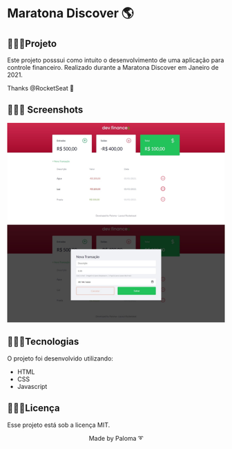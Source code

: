 <h1> Maratona Discover 🌎 </h1>

## 👩🏽‍💻Projeto

Este projeto posssui como intuito o desenvolvimento de uma aplicação para controle financeiro. Realizado durante a Maratona Discover em Janeiro de 2021.

Thanks @RocketSeat 🚀

## 👩🏽‍💻 Screenshots


<div align="left">
  <img src="https://github.com/palomavila/dev-finance/blob/main/prints/home.jpg" alt"Home" title="Home" />

<div align="left">
  <img src="https://github.com/palomavila/dev-finance/blob/main/prints/form.jpg" alt"Form" title="Form" />

## 👩🏽‍💻Tecnologias

O projeto foi desenvolvido utilizando:

<ul>
  <li> HTML</li>
  <li> CSS </li>
  <li> Javascript </li>
</ul>

## 👩🏽‍💻Licença

Esse projeto está sob a licença MIT.

<p align="center">Made by Paloma ➰</p>

